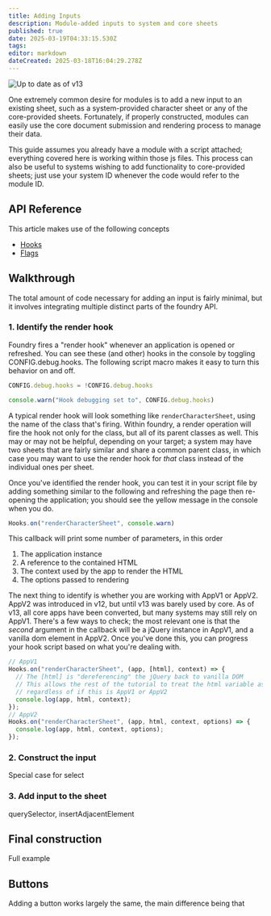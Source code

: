 ```yaml
---
title: Adding Inputs
description: Module-added inputs to system and core sheets
published: true
date: 2025-03-19T04:33:15.530Z
tags: 
editor: markdown
dateCreated: 2025-03-18T16:04:29.278Z
---
```


![Up to date as of v13](https://img.shields.io/static/v1?label=FoundryVTT&message=v13&color=informational)

One extremely common desire for modules is to add a new input to an existing sheet, such as a system-provided character sheet or any of the core-provided sheets. Fortunately, if properly constructed, modules can easily use the core document submission and rendering process to manage their data.

This guide assumes you already have a module with a script attached; everything covered here is working within those js files. This process can also be useful to systems wishing to add functionality to core-provided sheets; just use your system ID whenever the code would refer to the module ID.

## API Reference

This article makes use of the following concepts
- [Hooks](/en/development/api/hooks)
- [Flags](/en/development/api/flags)

## Walkthrough

The total amount of code necessary for adding an input is fairly minimal, but it involves integrating multiple distinct parts of the foundry API.

### 1. Identify the render hook

Foundry fires a "render hook" whenever an application is opened or refreshed. You can see these (and other) hooks in the console by toggling CONFIG.debug.hooks. The following script macro makes it easy to turn this behavior on and off.

```js
CONFIG.debug.hooks = !CONFIG.debug.hooks

console.warn("Hook debugging set to", CONFIG.debug.hooks)
```

A typical render hook will look something like `renderCharacterSheet`, using the name of the class that's firing. Within foundry, a render operation will fire the hook not only for the class, but all of its parent classes as well. This may or may not be helpful, depending on your target; a system may have two sheets that are fairly similar and share a common parent class, in which case you may want to use the render hook for *that* class instead of the individual ones per sheet.

Once you've identified the render hook, you can test it in your script file by adding something similar to the following and refreshing the page then re-opening the application; you should see the yellow message in the console when you do.

```js
Hooks.on("renderCharacterSheet", console.warn)
```

This callback will print some number of parameters, in this order
1. The application instance
2. A reference to the contained HTML
3. The context used by the app to render the HTML
4. The options passed to rendering

The next thing to identify is whether you are working with AppV1 or AppV2. AppV2 was introduced in v12, but until v13 was barely used by core. As of v13, all core apps have been converted, but many systems may still rely on AppV1. There's a few ways to check; the most relevant one is that the *second* argument in the callback will be a jQuery instance in AppV1, and a vanilla dom element in AppV2. Once you've done this, you can progress your hook script based on what you're dealing with.

```js
// AppV1
Hooks.on("renderCharacterSheet", (app, [html], context) => {
  // The [html] is "dereferencing" the jQuery back to vanilla DOM
  // This allows the rest of the tutorial to treat the html variable as vanilla dom
  // regardless of if this is AppV1 or AppV2
  console.log(app, html, context);
});
// AppV2
Hooks.on("renderCharacterSheet", (app, html, context, options) => {
  console.log(app, html, context, options);
});
```



### 2. Construct the input

Special case for select

### 3. Add input to the sheet

querySelector, insertAdjacentElement

## Final construction

Full example

## Buttons

Adding a button works largely the same, the main difference being that 